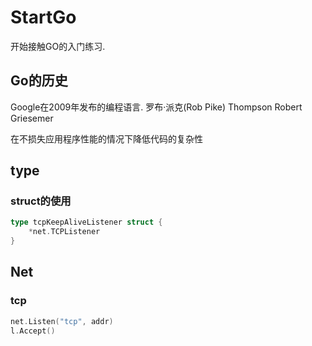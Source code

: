 # StartGo

开始接触GO的入门练习.

## Go的历史

Google在2009年发布的编程语言.
罗布·派克(Rob Pike)
Thompson
Robert Griesemer

在不损失应用程序性能的情况下降低代码的复杂性

## type

### struct的使用

```go
type tcpKeepAliveListener struct {
    *net.TCPListener
}
```

## Net

### tcp

```go
net.Listen("tcp", addr)
l.Accept()
```